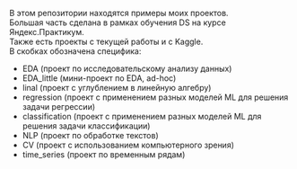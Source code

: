 В этом репозитории находятся примеры моих проектов.\
Большая часть сделана в рамках обучения DS на курсе Яндекс.Практикум.\
Также есть проекты с текущей работы и с Kaggle.\
В скобках обозначена специфика:
- EDA (проект по исследовательскому анализу данных)
- EDA_little (мини-проект по EDA, ad-hoc)
- linal (проект с углублением в линейную алгебру)
- regression (проект с применением разных моделей ML для решения задачи регрессии)
- classification (проект с применением разных моделей ML для решения задачи классификации)
- NLP (проект по обработке текстов)
- CV (проект с использованием компьютерного зрения)
- time_series (проект по временным рядам)
